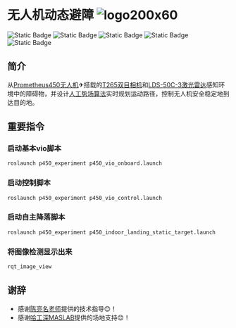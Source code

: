 # 无人机动态避障 ![logo200x60](https://github.com/HuaYuXiao/UAV-Dynamic-Obstacle-Avoidance-Based-on-APF/assets/117464811/88415d13-8c7c-4d5c-a3e7-04f02d7b746d)

<!--
![HitCount](https://img.shields.io/endpoint?url=https%3A%2F%2Fhits.dwyl.com%2FHuaYuXiao%2FUAV-Obstacle-Avoidance-System-for-Complex-Environment-Based-on-A-and-Other-Algorithms.json%3Fcolor%3Dpink)
-->
![Static Badge](https://img.shields.io/badge/ROS-melodic-22314E?logo=ros)
![Static Badge](https://img.shields.io/badge/Ubuntu-18.04.6-E95420?logo=ubuntu)
![Static Badge](https://img.shields.io/badge/C%2B%2B-14-00599C?logo=cplusplus)
![Static Badge](https://img.shields.io/badge/Python-2.7.17-3776AB?logo=python)
![Static Badge](https://img.shields.io/badge/Matlab-2023b-salmon)
<!--
![Static Badge](https://img.shields.io/badge/CMake-3.10.2-064F8C?logo=cmake)
-->


## 简介

从[Prometheus450无人机](https://wiki.amovlab.com/public/prometheuswiki/P450%E4%BD%BF%E7%94%A8%E6%89%8B%E5%86%8C.html)✈搭载的[T265双目相机](https://www.intel.cn/content/www/cn/zh/products/sku/192742/intel-realsense-tracking-camera-t265/specifications.html)和[LDS-50C-3激光雷达](https://www.pacecat.com/lds-50c.html)感知环境中的障碍物，并设计[人工势场算法](https://zh.wikipedia.org/zh-cn/%E4%BA%BA%E5%B7%A5%E5%8A%BF%E5%9C%BA%E6%B3%95)实时规划运动路径，控制无人机安全稳定地到达目的地。




## 重要指令

### 启动基本vio脚本

```bash
roslaunch p450_experiment p450_vio_onboard.launch
```

### 启动控制脚本

```bash
roslaunch p450_experiment p450_vio_control.launch
```

### 启动自主降落脚本

```bash
roslaunch p450_experiment p450_indoor_landing_static_target.launch
```

### 将图像检测显示出来

```bash
rqt_image_view
```



## 谢辞

- 感谢[陈亮名老师](https://faculty.sustech.edu.cn/?tagid=chenlm6&iscss=1&snapid=1&orderby=date&go=1)提供的技术指导😊！
- 感谢[哈工深MASLAB](https://github.com/HITSZ-MAS)提供的场地支持😊！


